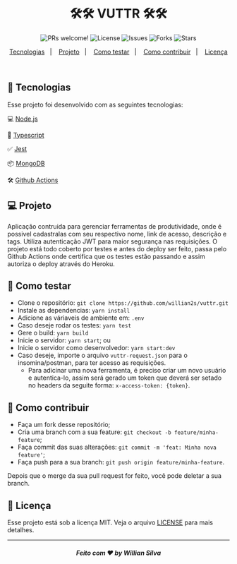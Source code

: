 <h1 align="center">
    🛠🛠 VUTTR 🛠🛠
</h1>

<p align="center">
 <img src="https://img.shields.io/static/v1?label=PRs&message=welcome&color=217EEB&labelColor=000000" alt="PRs welcome!" />
 <img alt="License" src="https://img.shields.io/static/v1?label=license&message=MIT&color=217EEB&labelColor=000000">
 
 <img src="https://img.shields.io/github/issues/willian2s/vuttr?color=217EEB&&labelColor=000000" alt="Issues" />
 <img src="https://img.shields.io/github/forks/willian2s/vuttr?color=217EEB&&labelColor=000000" alt="Forks" />
 <img src="https://img.shields.io/github/stars/willian2s/vuttr?color=217EEB&&labelColor=000000" alt="Stars" /> 
</p>

<p align="center">
  <a href="#rocket-tecnologias">Tecnologias</a>&nbsp;&nbsp;&nbsp;|&nbsp;&nbsp;&nbsp;
  <a href="#-projeto">Projeto</a>&nbsp;&nbsp;&nbsp;|&nbsp;&nbsp;&nbsp;
  <a href="#rocket-como-testar">Como testar</a>&nbsp;&nbsp;&nbsp;|&nbsp;&nbsp;&nbsp;
  <a href="#-como-contribuir">Como contribuir</a>&nbsp;&nbsp;&nbsp;|&nbsp;&nbsp;&nbsp;
  <a href="#memo-licença">Licença</a>
</p>

<br>

## :rocket: Tecnologias

Esse projeto foi desenvolvido com as seguintes tecnologias:

💻 [Node.js](https://nodejs.org/)

🧰 [Typescript](https://www.typescriptlang.org/)

✅ [Jest](https://jestjs.io/)

📦 [MongoDB](https://www.mongodb.com/)

🛠 [Github Actions](https://github.com/features/actions)

## 💻 Projeto

Aplicação contruida para gerenciar ferramentas de produtividade, onde é possivel cadastralas com seu respectivo nome, link de acesso, descrição e tags. Utiliza autenticação JWT para maior segurança nas requisições.
O projeto está todo coberto por testes e antes do deploy ser feito, passa pelo Github Actions onde certifica que os testes estão passando e assim autoriza o deploy através do Heroku.

## :rocket: Como testar

- Clone o repositório: `git clone https://github.com/willian2s/vuttr.git`
- Instale as dependencias: `yarn install`
- Adicione as váriaveis de ambiente em: `.env`
- Caso deseje rodar os testes: `yarn test`
- Gere o build: `yarn build`
- Inicie o servidor: `yarn start`; ou
- Inicie o servidor como desenvolvedor: `yarn start:dev`
- Caso deseje, importe o arquivo `vuttr-request.json` para o insomina/postman, para ter acesso as requisições.
  - Para adicinar uma nova ferramenta, é preciso criar um novo usuário e autentica-lo, assim será gerado um token que deverá ser setado no headers da seguite forma: `x-access-token: {token}`.

## 🤔 Como contribuir

- Faça um fork desse repositório;
- Cria uma branch com a sua feature: `git checkout -b feature/minha-feature`;
- Faça commit das suas alterações: `git commit -m 'feat: Minha nova feature'`;
- Faça push para a sua branch: `git push origin feature/minha-feature`.

Depois que o merge da sua pull request for feito, você pode deletar a sua branch.

## :memo: Licença

Esse projeto está sob a licença MIT. Veja o arquivo [LICENSE](LICENSE.md) para mais detalhes.

---

<h5 align="center">Feito com ♥ by Willian Silva</h5>
